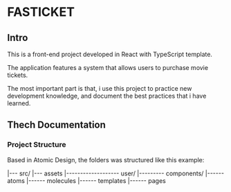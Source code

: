 # FASTICKET

## Intro
This is a front-end project developed in React with TypeScript template.

The application features a system that allows users to purchase movie tickets.

The most important part is that, i use this project to practice new development knowledge,
and document the best practices that i have learned.


## Thech Documentation

### Project Structure

Based in Atomic Design, the folders was structured like this example:

|--- src/
|--- assets
|------------------- user/
|--------- components/
|------ atoms
|------ molecules
|------ templates
|------ pages

